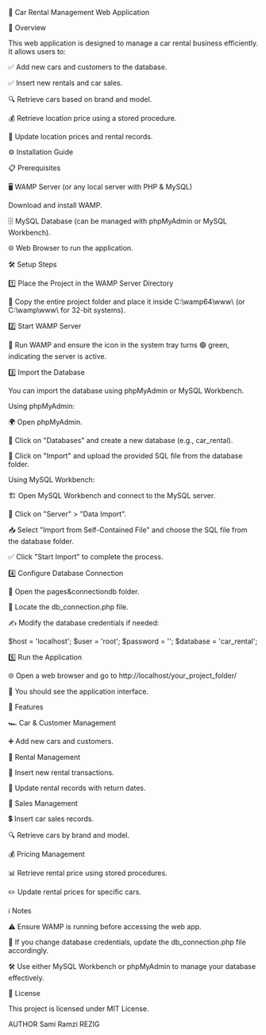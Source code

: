 🚗 Car Rental Management Web Application


📌 Overview

This web application is designed to manage a car rental business efficiently. It allows users to:



✅ Add new cars and customers to the database.

✅ Insert new rentals and car sales.

🔍 Retrieve cars based on brand and model.

💰 Retrieve location price using a stored procedure.

🔄 Update location prices and rental records.




⚙️ Installation Guide

📋 Prerequisites

🖥️ WAMP Server (or any local server with PHP & MySQL)

Download and install WAMP.

🗄️ MySQL Database (can be managed with phpMyAdmin or MySQL Workbench).

🌐 Web Browser to run the application.



🛠️ Setup Steps

1️⃣ Place the Project in the WAMP Server Directory

📂 Copy the entire project folder and place it inside C:\wamp64\www\ (or C:\wamp\www\ for 32-bit systems).

2️⃣ Start WAMP Server

🚦 Run WAMP and ensure the icon in the system tray turns 🟢 green, indicating the server is active.

3️⃣ Import the Database



You can import the database using phpMyAdmin or MySQL Workbench.

Using phpMyAdmin:

🌍 Open phpMyAdmin.

📌 Click on "Databases" and create a new database (e.g., car_rental).

📂 Click on "Import" and upload the provided SQL file from the database folder.



Using MySQL Workbench:

🏗️ Open MySQL Workbench and connect to the MySQL server.

🔄 Click on "Server" > "Data Import".

📥 Select "Import from Self-Contained File" and choose the SQL file from the database folder.

✅ Click "Start Import" to complete the process.



4️⃣ Configure Database Connection

📂 Open the pages&connectiondb folder.

🔧 Locate the db_connection.php file.

✍️ Modify the database credentials if needed:

$host = 'localhost';
$user = 'root';
$password = '';
$database = 'car_rental';

5️⃣ Run the Application

🌐 Open a web browser and go to http://localhost/your_project_folder/

🎉 You should see the application interface.



🚀 Features

🏎️ Car & Customer Management

➕ Add new cars and customers.

📅 Rental Management

📝 Insert new rental transactions.

🔄 Update rental records with return dates.

🛒 Sales Management

💲 Insert car sales records.

🔍 Retrieve cars by brand and model.

💰 Pricing Management

📊 Retrieve rental price using stored procedures.

✏️ Update rental prices for specific cars.



ℹ️ Notes

⚠️ Ensure WAMP is running before accessing the web app.

🔑 If you change database credentials, update the db_connection.php file accordingly.

🛠️ Use either MySQL Workbench or phpMyAdmin to manage your database effectively.

📜 License

This project is licensed under MIT License.


AUTHOR
Sami Ramzi REZIG